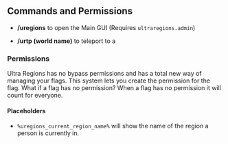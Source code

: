 ## Commands and Permissions

* **/uregions** to open the Main GUI
(Requires ``ultraregions.admin``)

* **/urtp (world name)** to teleport to a 

### Permissions
Ultra Regions has no bypass permissions and has a total new way of managing your flags. This system lets you create the permission for the flag. 
What if a flag has no permission?
When a flag has no permission it will count for everyone.


#### Placeholders

* ``%uregions_current_region_name%`` will show the name of the region a person is currently in.

